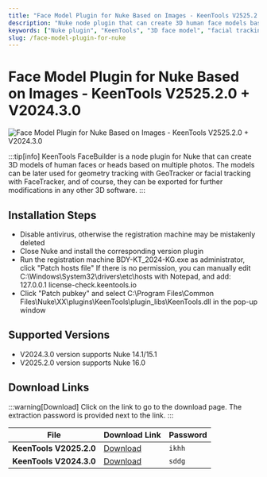 ```yaml
---
title: "Face Model Plugin for Nuke Based on Images - KeenTools V2525.2.0 + V2024.3.0"
description: "Nuke node plugin that can create 3D human face models based on multiple reference images with facial expression control"
keywords: ["Nuke plugin", "KeenTools", "3D face model", "facial tracking", "VFX"]
slug: /face-model-plugin-for-nuke
---
```

<!--Above is frontmatter Part-generate depend on content meet Google Seo, you need to balance automation efficiency with Google’s core ranking factors—especially E-E-A-T (Experience, Expertise, Authoritativeness, Trustworthiness), -->

<!--First Part-This is Title -->
# Face Model Plugin for Nuke Based on Images - KeenTools V2525.2.0 + V2024.3.0

<!--Second Part-This is First Banner -->
![Face Model Plugin for Nuke Based on Images - KeenTools V2525.2.0 + V2024.3.0](https://www.gfxcamp.com/wp-content/uploads/2022/10/keentools-2022.2.0-for-nuke.jpg)

:::tip[info]
KeenTools FaceBuilder is a node plugin for Nuke that can create 3D models of human faces or heads based on multiple photos. The models can be later used for geometry tracking with GeoTracker or facial tracking with FaceTracker, and of course, they can be exported for further modifications in any other 3D software.
:::

## Installation Steps

- Disable antivirus, otherwise the registration machine may be mistakenly deleted
- Close Nuke and install the corresponding version plugin
- Run the registration machine BDY-KT_2024-KG.exe as administrator, click "Patch hosts file"
  If there is no permission, you can manually edit C:\Windows\System32\drivers\etc\hosts with Notepad, and add:
  127.0.0.1 license-check.keentools.io
- Click "Patch pubkey" and select C:\Program Files\Common Files\Nuke\XX\plugins\KeenTools\plugin_libs\KeenTools.dll in the pop-up window

## Supported Versions

- V2024.3.0 version supports Nuke 14.1/15.1
- V2025.2.0 version supports Nuke 16.0

<!-- The Last Part-Download -->
## Download Links

:::warning[Download]
Click on the link to go to the download page. The extraction password is provided next to the link.
:::

| File                          | Download Link                                                            | Password |
| ----------------------------- | ------------------------------------------------------------------------ | -------- |
| **KeenTools V2025.2.0**       | [Download](https://pan.baidu.com/s/18ouY0kYZeXhdAuSJEnbYZA?pwd=ikhh)     | `ikhh`   |
| **KeenTools V2024.3.0**       | [Download](https://pan.baidu.com/s/18_aoYoH7Zp8wCjaz1IT07Q?pwd=sddg)     | `sddg`   |
